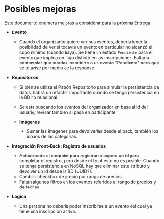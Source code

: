 # Posibles mejoras 

Este documento enumera mejoras a considerar para la próxima Entrega.

- **Evento**
    - Cuando el organizador quiere ver sus eventos, debería tener la posibilidad de ver si todavía un evento en particular no alcanzó el cupo mínimo (cuando haya). Se tiene un estado `Pendiente` para el evento que implica un flujo distinto en las inscripciones. Faltaría contemplar que puedas inscribirte a un evento "Pendiente" pero que se te avise por medio de la response.

- **Repositorios**
  - Si bien se utiliza el Patrón Repositorio para simular la persistencia de datos, habrá un refactor importante cuando se tenga persistencia en la BD no relacional. 

  - Se esta buscando los eventos del organizador en base al id del usuario, revisar tambien si pasa en participante

  - **Imágenes**
    - Sumar las imagenes para devolverlas desde el back, también los íconos de las categorías.

- **Integración Front-Back: Registro de usuarios**
    - Actualmente el endpoint para registrarse espera un id para completar el registro, pero desde el front esto no es posible. Cuando se tenga persistencia en NoSQL hay que eliminar este atributo y devolver un id desde la BD (UUID?).
    - Cambiar checkbox de precio por rango de precios.
    - Faltan algunos filtros en los eventos referidos al rango de precios y de fechas.


- **Logica**
  - Una persona no deberia poder inscribirse a un evento del cual ya tiene una inscripcion activa.
  